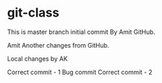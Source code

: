 # git-class
This is master branch initial commit By Amit GitHub.

Amit
Another changes from GitHub.

Local changes by AK

Correct commit - 1
Bug commit
Correct commit - 2 
